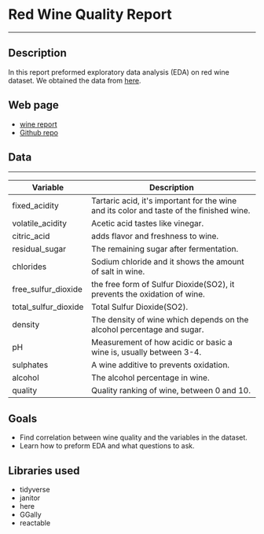 # Red Wine Quality Report

---

## Description


In this report preformed exploratory data analysis (EDA) on red wine dataset.
We obtained the data from [here](https://www.kaggle.com/datasets/uciml/red-wine-quality-cortez-et-al-2009).



## Web page
- [wine report](https://misk-dsi.github.io/individual-assignment-2-mhaln3mi//wine_report.html)
- [Github repo](https://misk-dsi.github.io/individual-assignment-2-mhaln3mi/)




## Data
---
| Variable      | Description |
| ----------- | ----------- |
| fixed_acidity      | Tartaric acid, it's important for the wine and its color and taste of the finished wine.       |
| volatile_acidity   | Acetic acid tastes like vinegar.       |
| citric_acid   | adds flavor and freshness to wine.        |
| residual_sugar   | The remaining sugar after fermentation.        |
| chlorides   | Sodium chloride and it shows the amount of salt in wine.        |
| free_sulfur_dioxide   | the free form of Sulfur Dioxide(SO2), it prevents the oxidation of wine.         |
| total_sulfur_dioxide   | Total  Sulfur Dioxide(SO2).       |
| density   | The density of wine which depends on the alcohol percentage and sugar.        |
| pH   | Measurement of how acidic or basic a wine is, usually between 3-4.      |
| sulphates   | A wine additive to prevents oxidation.        |
| alcohol   | The alcohol percentage in wine.        |
| quality   | Quality ranking of wine, between 0 and 10.        |



## Goals

- Find correlation between wine quality and the variables in the dataset.
- Learn how to preform EDA and what questions to ask.



## Libraries used

- tidyverse
- janitor
- here
- GGally
- reactable



